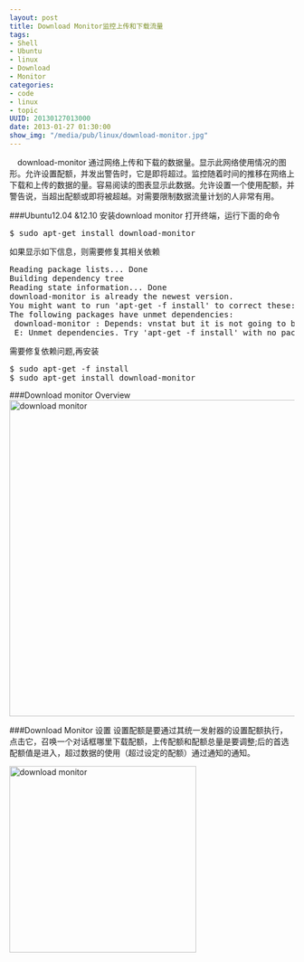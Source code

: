 ```yaml
--- 
layout: post
title: Download Monitor监控上传和下载流量
tags: 
- Shell
- Ubuntu
- linux
- Download
- Monitor
categories:
- code
- linux
- topic
UUID: 20130127013000
date: 2013-01-27 01:30:00
show_img: "/media/pub/linux/download-monitor.jpg"
---
```


   　download-monitor 通过网络上传和下载的数据量。显示此网络使用情况的图形。允许设置配额，并发出警告时，它是即将超过。监控随着时间的推移在网络上下载和上传的数据的量。容易阅读的图表显示此数据。允许设置一个使用配额，并警告说，当超出配额或即将被超越。对需要限制数据流量计划的人非常有用。

###Ubuntu12.04 &12.10 安装download monitor
打开终端，运行下面的命令
<pre id="bash">
$ sudo apt-get install download-monitor
</pre>
如果显示如下信息，则需要修复其相关依赖
<pre id="bash">
Reading package lists... Done
Building dependency tree       
Reading state information... Done
download-monitor is already the newest version.
You might want to run 'apt-get -f install' to correct these:
The following packages have unmet dependencies:
 download-monitor : Depends: vnstat but it is not going to be installed
 E: Unmet dependencies. Try 'apt-get -f install' with no packages (or specify a solution).
</pre>
需要修复依赖问题,再安装
<pre id="bash">
$ sudo apt-get -f install
$ sudo apt-get install download-monitor 
</pre>

###Download monitor  Overview
<a href="{{site.url}}/media/pub/linux/download-monitor.jpg" alt="download monitor" rel="prettyPhoto[{{page.UUID}}]">
<img src="{{site.url}}/media/pub/linux/download-monitor.jpg" width="560px"  alt="download monitor" />
</a>

###Download Monitor 设置
设置配额是要通过其统一发射器的设置配额执行，点击它，召唤一个对话框哪里下载配额，上传配额和配额总量是要调整;后的首选配额值是进入，超过数据的使用（超过设定的配额）通过通知的通知。

<a href="{{site.url}}/media/pub/linux/download-monitor-setting.jpg" alt="download monitor" rel="prettyPhoto[{{page.UUID}}]">
<img src="{{site.url}}/media/pub/linux/download-monitor-setting.jpg" width="330px" class="img-center" alt="download monitor" />
</a>


